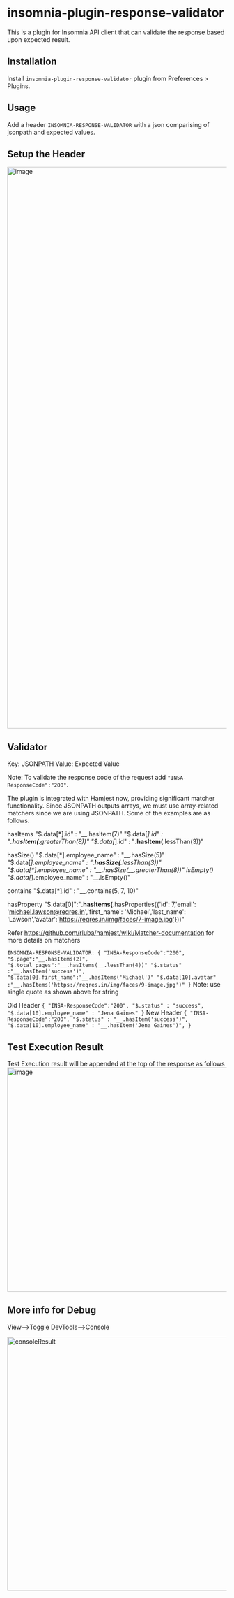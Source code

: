 # insomnia-plugin-response-validator

This is a plugin for Insomnia API client that can validate the response based upon expected result.

## Installation

Install ``insomnia-plugin-response-validator`` plugin from Preferences > Plugins.

## Usage

Add a header `INSOMNIA-RESPONSE-VALIDATOR` with a json comparising of jsonpath and expected values.

## Setup the Header 

<img width="1286" alt="image" src="https://user-images.githubusercontent.com/17493208/206656464-1e8d308e-ab58-490c-9f26-5fad64d5a064.png">

## Validator

Key: JSONPATH
Value: Expected Value

Note: To validate the response code of the request add ``"INSA-ResponseCode":"200"``. 

The plugin is integrated with Hamjest now, providing significant matcher functionality.
Since JSONPATH outputs arrays, we must use array-related matchers since we are using JSONPATH. Some of the examples are as follows.

hasItems
    "$.data[*].id" : "__.hasItem(7)"
    "$.data[*].id" : "__.hasItem(__.greaterThan(8))"
    "$.data[*].id" : "__.hasItem(__.lessThan(3))"

hasSize()
    "$.data[*].employee_name" : "__.hasSize(5)"
    "$.data[*].employee_name" : "__.hasSize(__.lessThan(3))"
    "$.data[*].employee_name" : "__.hasSize(__.greaterThan(8))"
isEmpty()
    "$.data[*].employee_name" : "__.isEmpty()"

contains
    "$.data[*].id" : "__.contains(5, 7, 10)"

hasProperty
    "$.data[0]":"__.hasItems(__.hasProperties({'id': 7,'email': 'michael.lawson@reqres.in','first_name': 'Michael','last_name': 'Lawson','avatar':'https://reqres.in/img/faces/7-image.jpg'}))"

Refer https://github.com/rluba/hamjest/wiki/Matcher-documentation for more details on matchers    

``
INSOMNIA-RESPONSE-VALIDATOR:
{
"INSA-ResponseCode":"200",
"$.page":"__.hasItems(2)",
"$.total_pages":"__.hasItems(__.lessThan(4))"
"$.status" :"__.hasItem('success')", 
"$.data[0].first_name":"__.hasItems('Michael')"
"$.data[10].avatar" :"__.hasItems('https://reqres.in/img/faces/9-image.jpg')"
}
``
Note: use single quote as shown above for string

Old Header 
``
{
"INSA-ResponseCode":"200",
"$.status" : "success", 
"$.data[10].employee_name" : "Jena Gaines"
}
``
New Header
``
{
"INSA-ResponseCode":"200",
"$.status" : "__.hasItem('success')",  
"$.data[10].employee_name" : "__.hasItem('Jena Gaines')",
}
``


## Test Execution Result

Test Execution result will be appended at the top of the response as follows
<img width="514" alt="image" src="https://user-images.githubusercontent.com/17493208/206657016-5a42f04f-d8bf-4c18-94b6-576ec3055581.png">

## More info for Debug
View-->Toggle DevTools-->Console

<img width="581" alt="consoleResult" src="https://user-images.githubusercontent.com/17493208/206235287-5188c23b-c622-45d5-9600-ae0f75769407.png">
